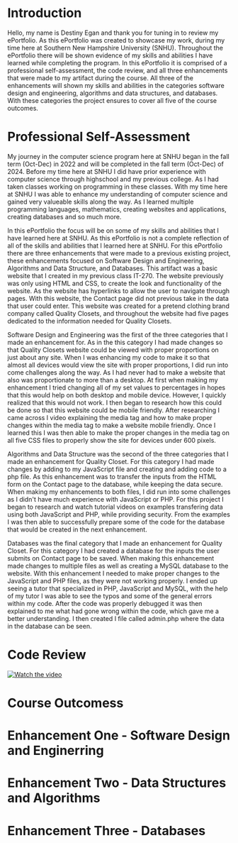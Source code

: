 # Introduction

Hello, my name is Destiny Egan and thank you for tuning in to review my ePortfolio. As this ePortfolio was created to showcase my work, during my time here at Southern New Hampshire University (SNHU). Throughout the ePortfolio there will be shown evidence of my skills and abilities I have learned while completing the program. In this ePortfolio it is comprised of a professional self-assessment, the code review, and all three enhancements that were made to my artifact during the course. All three of the enhancements will shown my skills and abilities in the categories software design and engineering, algorithms and data structures, and databases. With these categories the project ensures to cover all five of the course outcomes.

# Professional Self-Assessment

My journey in the computer science program here at SNHU began in the fall term (Oct-Dec) in 2022 and will be completed in the fall term (Oct-Dec) of 2024. Before my time here at SNHU I did have prior experience with computer science through highschool and my previous college. As I had taken classes working on programming in these classes. With my time here at SNHU I was able to enhance my understanding of computer science and gained very valueable skills along the way. As I learned multiple programming languages, mathematics, creating websites and applications, creating databases and so much more.

In this ePortfolio the focus will be on some of my skills and abilities that I have learned here at SNHU. As this ePortfolio is not a complete reflection of all of the skills and abilities that I learned here at SNHU. For this ePortfolio there are three enhancements that were made to a previous existing project, these enhancements focused on Software Design and Engineering, Algorithms and Data Structure, and Databases. This artifact was a basic website that I created in my previous class IT-270. The website previously was only using HTML and CSS, to create the look and functionality of the website. As the website has hyperlinks to allow the user to navigate through pages. With this website, the Contact page did not previous take in the data that user could enter. This website was created for a pretend clothing brand company called Quality Closets, and throughout the website had five pages dedicated to the information needed for Quality Closets.

Software Design and Engineering was the first of the three categories that I made an enhancement for. As in the this category I had made changes so that Quality Closets website could be viewed with proper proportions on just about any site. When I was enhancing my code to make it so that almost all devices would view the site with proper proportions, I did run into come challenges along the way. As I had never had to make a website that also was proportionate to more than a desktop. At first when making my enhancement I tried changing all of my set values to percentages in hopes that this would help on both desktop and mobile device. However, I quickly realized that this would not work. I then began to research how this could be done so that this website could be mobile friendly. After researching I came across I video explaining the media tag and how to make proper changes within the media tag to make a website mobile friendly. Once I learned this I was then able to make the proper changes in the media tag on all five CSS files to properly show the site for devices under 600 pixels.

Algorithms and Data Structure was the second of the three categories that I made an enhancement for Quality Closet. For this category I had made changes by adding to my JavaScript file and creating and adding code to a php file. As this enhancement was to transfer the inputs from the HTML form on the Contact page to the database, while keeping the data secure. When making my enhancements to both files, I did run into some challenges as I didn't have much experience with JavaScript or PHP. For this project I began to research and watch tutorial videos on examples transfering data using both JavaScript and PHP, while providing security. From the examples I was then able to successfully prepare some of the code for the database that would be created in the next enhancement.

Databases was the final category that I made an enhancement for Quality Closet. For this category I had created a database for the inputs the user submits on Contact page to be saved. When making this enhancement made changes to multiple files as well as creating a MySQL database to the website. With this enhancement I needed to make proper changes to the JavaScript and PHP files, as they were not working properly. I ended up seeing a tutor that specialized in PHP, JavaScript and MySQL, with the help of my tutor I was able to see the typos and some of the general errors within my code. After the code was properly debugged it was then explained to me what had gone wrong within the code, which gave me a better understanding. I then created I file called admin.php where the data in the database can be seen.

# Code Review

[![Watch the video](https://img.youtu.be/vi/qfSqxkA7Odg/0.jpg)](https://youtu.be/watch?v=qfSqxkA7Odg)

# Course Outcomess

# Enhancement One - Software Design and Enginerring

# Enhancement Two - Data Structures and Algorithms

# Enhancement Three - Databases
